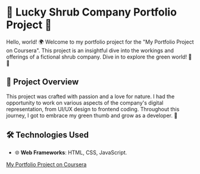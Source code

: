 # 🌿 Lucky Shrub Company Portfolio Project 🌿

Hello, world! 🌍 Welcome to my portfolio project for the "My Portfolio Project on Coursera". This project is an insightful dive into the workings and offerings of a fictional shrub company. Dive in to explore the green world! 🌱🍃

## 🚀 Project Overview

This project was crafted with passion and a love for nature. I had the opportunity to work on various aspects of the company's digital representation, from UI/UX design to frontend coding. Throughout this journey, I got to embrace my green thumb and grow as a developer. 🌳

## 🛠️ Technologies Used

- 🌐 **Web Frameworks**: HTML, CSS, JavaScript.


[My Portfolio Project on Coursera](https://jen67.github.io/hosting/Cousera_porfolio-project/index.html)
